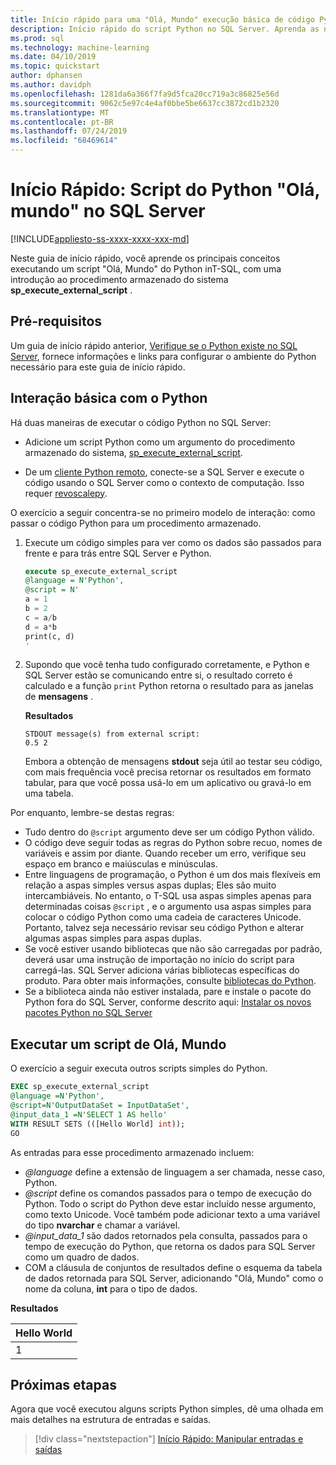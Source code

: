 ```yaml
---
title: Início rápido para uma "Olá, Mundo" execução básica de código Python no T-SQL
description: Início rápido do script Python no SQL Server. Aprenda as noções básicas de chamar o script Python usando o procedimento armazenado do sistema sp_execute_external_script em um exercício de Olá, mundo.
ms.prod: sql
ms.technology: machine-learning
ms.date: 04/10/2019
ms.topic: quickstart
author: dphansen
ms.author: davidph
ms.openlocfilehash: 1281da6a366f7fa9d5fca20cc719a3c86825e56d
ms.sourcegitcommit: 9062c5e97c4e4af0bbe5be6637cc3872cd1b2320
ms.translationtype: MT
ms.contentlocale: pt-BR
ms.lasthandoff: 07/24/2019
ms.locfileid: "68469614"
---
```

# <a name="quickstart-hello-world-python-script-in-sql-server"></a>Início Rápido: Script do Python "Olá, mundo" no SQL Server 
[!INCLUDE[appliesto-ss-xxxx-xxxx-xxx-md](../../includes/appliesto-ss-xxxx-xxxx-xxx-md.md)]

Neste guia de início rápido, você aprende os principais conceitos executando um script "Olá, Mundo" do Python inT-SQL, com uma introdução ao procedimento armazenado do sistema **sp_execute_external_script** . 

## <a name="prerequisites"></a>Pré-requisitos

Um guia de início rápido anterior, [Verifique se o Python existe no SQL Server](quickstart-python-verify.md), fornece informações e links para configurar o ambiente do Python necessário para este guia de início rápido.

## <a name="basic-python-interaction"></a>Interação básica com o Python

Há duas maneiras de executar o código Python no SQL Server:

+ Adicione um script Python como um argumento do procedimento armazenado do sistema, [sp_execute_external_script](../../relational-databases/system-stored-procedures/sp-execute-external-script-transact-sql.md).

+ De um [cliente Python remoto](../python/setup-python-client-tools-sql.md), conecte-se a SQL Server e execute o código usando o SQL Server como o contexto de computação. Isso requer [revoscalepy](../python/ref-py-revoscalepy.md).

O exercício a seguir concentra-se no primeiro modelo de interação: como passar o código Python para um procedimento armazenado.

1. Execute um código simples para ver como os dados são passados para frente e para trás entre SQL Server e Python.

    ```sql
    execute sp_execute_external_script 
    @language = N'Python', 
    @script = N'
    a = 1
    b = 2
    c = a/b
    d = a*b
    print(c, d)
    '
    ```

2. Supondo que você tenha tudo configurado corretamente, e Python e SQL Server estão se comunicando entre si, o resultado correto é calculado e a função `print` Python retorna o resultado para as janelas de **mensagens** .

    **Resultados**

    ```text
    STDOUT message(s) from external script: 
    0.5 2
    ```

    Embora a obtenção de mensagens **stdout** seja útil ao testar seu código, com mais frequência você precisa retornar os resultados em formato tabular, para que você possa usá-lo em um aplicativo ou gravá-lo em uma tabela.

Por enquanto, lembre-se destas regras:

+ Tudo dentro do `@script` argumento deve ser um código Python válido. 
+ O código deve seguir todas as regras do Python sobre recuo, nomes de variáveis e assim por diante. Quando receber um erro, verifique seu espaço em branco e maiúsculas e minúsculas.
+ Entre linguagens de programação, o Python é um dos mais flexíveis em relação a aspas simples versus aspas duplas; Eles são muito intercambiáveis. No entanto, o T-SQL usa aspas simples apenas para determinadas coisas `@script` , e o argumento usa aspas simples para colocar o código Python como uma cadeia de caracteres Unicode. Portanto, talvez seja necessário revisar seu código Python e alterar algumas aspas simples para aspas duplas.
+ Se você estiver usando bibliotecas que não são carregadas por padrão, deverá usar uma instrução de importação no início do script para carregá-las. SQL Server adiciona várias bibliotecas específicas do produto. Para obter mais informações, consulte [bibliotecas do Python](../python/python-libraries-and-data-types.md).
+ Se a biblioteca ainda não estiver instalada, pare e instale o pacote do Python fora do SQL Server, conforme descrito aqui: [Instalar os novos pacotes Python no SQL Server](../python/install-additional-python-packages-on-sql-server.md)

## <a name="run-a-hello-world-script"></a>Executar um script de Olá, Mundo

O exercício a seguir executa outros scripts simples do Python.

```sql
EXEC sp_execute_external_script
@language =N'Python',
@script=N'OutputDataSet = InputDataSet',
@input_data_1 =N'SELECT 1 AS hello'
WITH RESULT SETS (([Hello World] int));
GO
```

As entradas para esse procedimento armazenado incluem:

+ *@language* define a extensão de linguagem a ser chamada, nesse caso, Python.
+ *@script* define os comandos passados para o tempo de execução do Python. Todo o script do Python deve estar incluído nesse argumento, como texto Unicode. Você também pode adicionar texto a uma variável do tipo **nvarchar** e chamar a variável.
+ *@input_data_1* são dados retornados pela consulta, passados para o tempo de execução do Python, que retorna os dados para SQL Server como um quadro de dados.
+ COM a cláusula de conjuntos de resultados define o esquema da tabela de dados retornada para SQL Server, adicionando "Olá, Mundo" como o nome da coluna, **int** para o tipo de dados.

**Resultados**

| Hello World |
|-------------|
| 1 |

## <a name="next-steps"></a>Próximas etapas

Agora que você executou alguns scripts Python simples, dê uma olhada em mais detalhes na estrutura de entradas e saídas.

> [!div class="nextstepaction"]
> [Início Rápido: Manipular entradas e saídas](quickstart-python-inputs-and-outputs.md)
